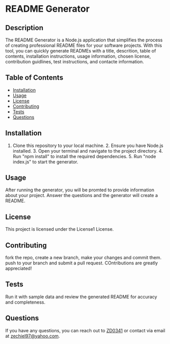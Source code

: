 
  # README Generator
  
  ## Description
  The README Generator is a Node.js application that simplifies the process of creating professional README files for your software projects. With this tool, you can quickly generate READMEs with a title, descrition, table of contents, installation instructions, usage information, chosen license, contribution guidlines, test instructions, and contacte information.
  
  ## Table of Contents
  - [Installation](#installation)
  - [Usage](#usage)
  - [License](#license)
  - [Contributing](#contributing)
  - [Tests](#tests)
  - [Questions](#questions)
  
  ## Installation
  1. Clone this repository to your local machine. 2. Ensure you have Node.js installed. 3. Open your terminal and navigate to the project directory. 4. Run "npm install" to install the required dependencies. 5. Run "node index.js" to start the generator.
  
  ## Usage
  After running the generator, you will be promted to provide information about your project. Answer the questions and the generator will create a README.
  
  ## License
  This project is licensed under the License1 License.
  
  ## Contributing
  fork the repo, create a new branch, make your changes and commit them. push to your branch and submit a pull request. COntributions are greatly appreciated!
  
  ## Tests
  Run it with sample data and review the generated README for accuracy and completeness.
  
  ## Questions
  If you have any questions, you can reach out to [ZD0341](https://github.com/ZD0341) or contact via email at zechiel97@yahoo.com.
  